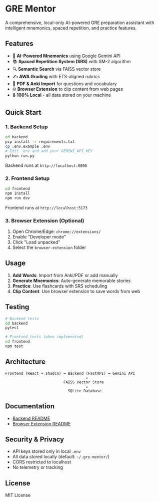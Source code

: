 # GRE Mentor

A comprehensive, local-only AI-powered GRE preparation assistant with intelligent mnemonics, spaced repetition, and practice features.

## Features

- 🧠 **AI-Powered Mnemonics** using Google Gemini API
- 📚 **Spaced Repetition System (SRS)** with SM-2 algorithm
- 🔍 **Semantic Search** via FAISS vector store
- ✍️ **AWA Grading** with ETS-aligned rubrics
- 📄 **PDF & Anki Import** for questions and vocabulary
- 🌐 **Browser Extension** to clip content from web pages
- 🔒 **100% Local** - all data stored on your machine

## Quick Start

### 1. Backend Setup

```bash
cd backend
pip install -r requirements.txt
cp .env.example .env
# Edit .env and add your GEMINI_API_KEY
python run.py
```

Backend runs at `http://localhost:8000`

### 2. Frontend Setup

```bash
cd frontend
npm install
npm run dev
```

Frontend runs at `http://localhost:5173`

### 3. Browser Extension (Optional)

1. Open Chrome/Edge: `chrome://extensions/`
2. Enable "Developer mode"
3. Click "Load unpacked"
4. Select the `browser-extension` folder

## Usage

1. **Add Words**: Import from Anki/PDF or add manually
2. **Generate Mnemonics**: Auto-generate memorable stories
3. **Practice**: Use flashcards with SRS scheduling
4. **Clip Content**: Use browser extension to save words from web

## Testing

```bash
# Backend tests
cd backend
pytest

# Frontend tests (when implemented)
cd frontend
npm test
```

## Architecture

```
Frontend (React + shadcn) ↔️ Backend (FastAPI) ↔️ Gemini API
                                    ↓
                          FAISS Vector Store
                                    ↓
                            SQLite Database
```

## Documentation

- [Backend README](backend/README.md)
- [Browser Extension README](browser-extension/README.md)

## Security & Privacy

- API keys stored only in local `.env`
- All data stored locally (default: `~/.gre-mentor/`)
- CORS restricted to localhost
- No telemetry or tracking

## License

MIT License
